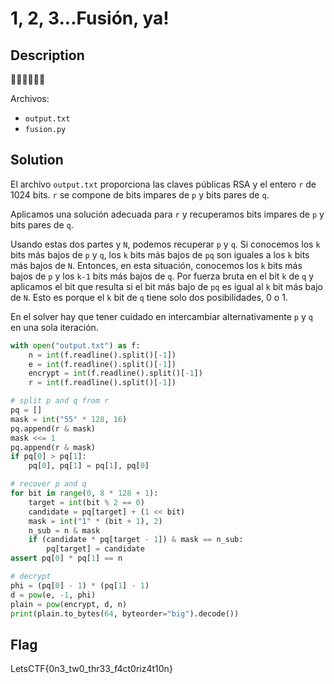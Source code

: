 # 1, 2, 3...Fusión, ya!
## Description
🧬🧬🧬🧬🧬🧬

Archivos:
- `output.txt`
- `fusion.py`

## Solution
El archivo `output.txt` proporciona las claves públicas RSA y el entero `r` de 1024 bits. `r` se compone de bits impares de `p` y bits pares de `q`.

Aplicamos una solución adecuada para `r` y recuperamos bits impares de `p` y bits pares de `q`.

Usando estas dos partes y `N`, podemos recuperar `p` y `q`. Si conocemos los `k` bits más bajos de `p` y `q`, los `k` bits más bajos de `pq` son iguales a los `k` bits más bajos de `N`. Entonces, en esta situación, conocemos los `k` bits más bajos de `p` y los `k-1` bits más bajos de `q`. Por fuerza bruta en el bit `k` de `q` y aplicamos el bit que resulta si el bit más bajo de `pq` es igual al `k` bit más bajo de `N`. Esto es porque el `k` bit de `q` tiene solo dos posibilidades, 0 o 1.

En el solver hay que tener cuidado en intercambiar alternativamente `p` y `q` en una sola iteración.

```python
with open("output.txt") as f:
    n = int(f.readline().split()[-1])
    e = int(f.readline().split()[-1])
    encrypt = int(f.readline().split()[-1])
    r = int(f.readline().split()[-1])

# split p and q from r
pq = []
mask = int("55" * 128, 16)
pq.append(r & mask)
mask <<= 1
pq.append(r & mask)
if pq[0] > pq[1]:
    pq[0], pq[1] = pq[1], pq[0]

# recover p and q
for bit in range(0, 8 * 128 + 1):
    target = int(bit % 2 == 0)
    candidate = pq[target] + (1 << bit)
    mask = int("1" * (bit + 1), 2)
    n_sub = n & mask
    if (candidate * pq[target - 1]) & mask == n_sub:
        pq[target] = candidate
assert pq[0] * pq[1] == n

# decrypt
phi = (pq[0] - 1) * (pq[1] - 1)
d = pow(e, -1, phi)
plain = pow(encrypt, d, n)
print(plain.to_bytes(64, byteorder="big").decode())
```

## Flag
LetsCTF{0n3_tw0_thr33_f4ct0riz4t10n}


